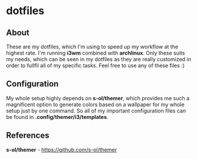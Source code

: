 # dotfiles

## About

These are my dotfiles, which I'm using to speed up my workflow at the highest rate. I'm running __i3wm__ combined with __archlinux__. Only these suits my needs, which can be seen in my dotfiles as they are really customized in order to fullfil all of my specific tasks.
Feel free to use any of these files :)

## Configuration

My whole setup highly depends on __s-ol/themer__, which provides me such a magnificent option to generate colors based on a wallpaper for my whole setup just by one command. So all of my important configuration files can be found in __.config/themer/i3/templates__.

## References

__s-ol/themer__ - https://github.com/s-ol/themer
